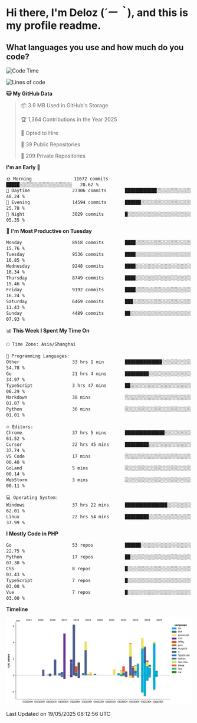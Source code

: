 # **Hi there, I'm Deloz (*´ー｀*), and this is my profile readme.**

## **What languages you use and how much do you code?**

<!--START_SECTION:waka-->
![Code Time](http://img.shields.io/badge/Code%20Time-6%2C405%20hrs%2031%20mins-blue)

![Lines of code](https://img.shields.io/badge/From%20Hello%20World%20I%27ve%20Written-50.9%20million%20lines%20of%20code-blue)

**🐱 My GitHub Data** 

> 📦 3.9 MB Used in GitHub's Storage 
 > 
> 🏆 1,364 Contributions in the Year 2025
 > 
> 💼 Opted to Hire
 > 
> 📜 39 Public Repositories 
 > 
> 🔑 209 Private Repositories 
 > 
**I'm an Early 🐤** 

```text
🌞 Morning                11672 commits       █████░░░░░░░░░░░░░░░░░░░░   20.62 % 
🌆 Daytime                27306 commits       ████████████░░░░░░░░░░░░░   48.24 % 
🌃 Evening                14594 commits       ██████░░░░░░░░░░░░░░░░░░░   25.78 % 
🌙 Night                  3029 commits        █░░░░░░░░░░░░░░░░░░░░░░░░   05.35 % 
```
📅 **I'm Most Productive on Tuesday** 

```text
Monday                   8918 commits        ████░░░░░░░░░░░░░░░░░░░░░   15.76 % 
Tuesday                  9536 commits        ████░░░░░░░░░░░░░░░░░░░░░   16.85 % 
Wednesday                9248 commits        ████░░░░░░░░░░░░░░░░░░░░░   16.34 % 
Thursday                 8749 commits        ████░░░░░░░░░░░░░░░░░░░░░   15.46 % 
Friday                   9192 commits        ████░░░░░░░░░░░░░░░░░░░░░   16.24 % 
Saturday                 6469 commits        ███░░░░░░░░░░░░░░░░░░░░░░   11.43 % 
Sunday                   4489 commits        ██░░░░░░░░░░░░░░░░░░░░░░░   07.93 % 
```


📊 **This Week I Spent My Time On** 

```text
🕑︎ Time Zone: Asia/Shanghai

💬 Programming Languages: 
Other                    33 hrs 1 min        ██████████████░░░░░░░░░░░   54.78 % 
Go                       21 hrs 4 mins       █████████░░░░░░░░░░░░░░░░   34.97 % 
TypeScript               3 hrs 47 mins       ██░░░░░░░░░░░░░░░░░░░░░░░   06.29 % 
Markdown                 38 mins             ░░░░░░░░░░░░░░░░░░░░░░░░░   01.07 % 
Python                   36 mins             ░░░░░░░░░░░░░░░░░░░░░░░░░   01.01 % 

🔥 Editors: 
Chrome                   37 hrs 5 mins       ███████████████░░░░░░░░░░   61.52 % 
Cursor                   22 hrs 45 mins      █████████░░░░░░░░░░░░░░░░   37.74 % 
VS Code                  17 mins             ░░░░░░░░░░░░░░░░░░░░░░░░░   00.48 % 
GoLand                   5 mins              ░░░░░░░░░░░░░░░░░░░░░░░░░   00.14 % 
WebStorm                 3 mins              ░░░░░░░░░░░░░░░░░░░░░░░░░   00.11 % 

💻 Operating System: 
Windows                  37 hrs 22 mins      ████████████████░░░░░░░░░   62.01 % 
Linux                    22 hrs 54 mins      █████████░░░░░░░░░░░░░░░░   37.99 % 
```

**I Mostly Code in PHP** 

```text
Go                       53 repos            ██████░░░░░░░░░░░░░░░░░░░   22.75 % 
Python                   17 repos            ██░░░░░░░░░░░░░░░░░░░░░░░   07.30 % 
CSS                      8 repos             █░░░░░░░░░░░░░░░░░░░░░░░░   03.43 % 
TypeScript               7 repos             █░░░░░░░░░░░░░░░░░░░░░░░░   03.00 % 
Vue                      7 repos             █░░░░░░░░░░░░░░░░░░░░░░░░   03.00 % 
```



**Timeline**

![Lines of Code chart](https://raw.githubusercontent.com/deloz/deloz/main/assets/bar_graph.png)


 Last Updated on 19/05/2025 08:12:56 UTC
<!--END_SECTION:waka-->
